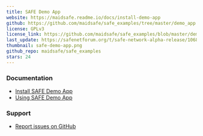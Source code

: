 ```yaml
---
title: SAFE Demo App
website: https://maidsafe.readme.io/docs/install-demo-app
github: https://github.com/maidsafe/safe_examples/tree/master/demo_app
license: GPLv3
license_link: https://github.com/maidsafe/safe_examples/blob/master/demo_app/COPYING
last_update: https://safenetforum.org/t/safe-network-alpha-release/10687
thumbnail: safe-demo-app.png
github_repo: maidsafe/safe_examples
stars: 24
---
```


### Documentation

* [Install SAFE Demo App](https://maidsafe.readme.io/docs/install-demo-app)
* [Using SAFE Demo App](https://maidsafe.readme.io/docs/demo-app)

### Support

* [Report issues on GitHub](https://github.com/maidsafe/safe_examples/issues)
